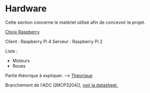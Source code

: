 # Hardware
Cette section concerne le matériel utilisé afin de concevoir le projet. 

[Choix Raspberry](Hardware/Choix%20Raspberry.md)

Client : Raspberry Pi 4 
Serveur : Raspberry Pi 2 

Liste : 
- Moteurs 
- Roues 

Partie théorique à expliquer. --> [Théorique](Hardware/Théorique.md) 

Branchement de l'ADC [[MCP3204]], [voir la datasheet.](https://ww1.microchip.com/downloads/aemDocuments/documents/APID/ProductDocuments/DataSheets/21298e.pdf)